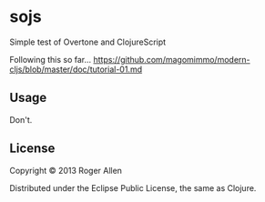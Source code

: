 # sojs

Simple test of Overtone and ClojureScript

Following this so far...
https://github.com/magomimmo/modern-cljs/blob/master/doc/tutorial-01.md

## Usage

Don't.

## License

Copyright © 2013 Roger Allen

Distributed under the Eclipse Public License, the same as Clojure.
